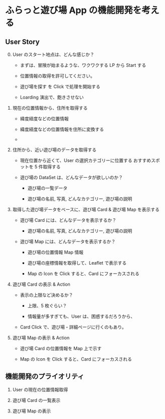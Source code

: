 # ふらっと遊び場 App の機能開発を考える

## User Story

0. User のスタート地点は、どんな感じか？

   - まずは、冒険が始まるような、ワクワクする LP から Start する

   - 位置情報の取得を許可してください。

   - 遊び場を探す を Click で処理を開始する

   - Loarding 演出で、飽きさせない

1. 現在の位置情報から、住所を取得する

   - 緯度経度などの位置情報

   - 緯度経度などの位置情報を住所に変換する

   -

2. 住所から、近い遊び場のデータを取得する

   - 現在位置から近くて、User の選択カテゴリーに位置する おすすめスポットを 5 件取得する

   - 遊び場の DataSet は、どんなデータが欲しいのか？

     - 遊び場の一覧データ

     - 遊び場の名前, 写真, どんなカテゴリー, 遊び場の説明

3. 取得した遊び場データをベースに、遊び場 Card & 遊び場 Map を表示する

   - 遊び場 Card には、どんなデータを表示するか？

     - 遊び場の名前, 写真, どんなカテゴリー, 遊び場の説明

   - 遊び場 Map には、どんなデータを表示するか？

     - 遊び場の位置情報 Map 情報

     - 遊び場の座標情報を取得して、Leaflet で表示する

     - Map の Icon を Click すると、Card にフォーカスされる

4. 遊び場 Card の表示 & Action

   - 表示の上限など決めるか？

     - 上限、5 枚ぐらい？

     - 情報量が多すぎても、User は、困惑するだろうから、

   - Card Click で、遊び場・詳細ページに行くのもあり。

5. 遊び場 Map の表示 & Action

   - 遊び場 Card の位置情報を Map 上で示す

   - Map の Icon を Click すると、Card にフォーカスされる

## 機能開発のプライオリティ

1. User の現在の位置情報取得

2. 遊び場 Card の一覧表示

3. 遊び場 Map の表示
